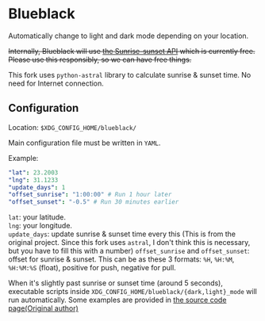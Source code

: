 # Blueblack

Automatically change to light and dark mode depending on your location.

~~Internally, Blueblack will use [the Sunrise-sunset API](https://sunrise-sunset.org/api) which is currently free. Please use this responsibly, so we can have free things.~~

This fork uses `python-astral` library to calculate sunrise & sunset time. No need for Internet connection.

## Configuration

Location: `$XDG_CONFIG_HOME/blueblack/`

Main configuration file must be written in `YAML`.

Example:
```yaml
"lat": 23.2003
"lng": 31.1233
"update_days": 1
"offset_sunrise": "1:00:00" # Run 1 hour later
"offset_sunset": "-0.5" # Run 30 minutes earlier
```

`lat`: your latitude.  
`lng`: your longitude.  
`update_days`: update sunrise & sunset time every this (This is from the original project. Since this fork uses `astral`, I don't think this is necessary, but you have to fill this with a number)
`offset_sunrise` and `offset_sunset`: offset for sunrise & sunset. This can be as these 3 formats: `%H`, `%H:%M`, `%H:%M:%S` (float), positive for push, negative for pull.

When it's slightly past sunrise or sunset time (around 5 seconds), executable scripts inside `XDG_CONFIG_HOME/blueblack/{dark,light}_mode` will run automatically.
Some examples are provided in [the source code page(Original author)](https://github.com/smitropoulos/blueblack/tree/main/configs)